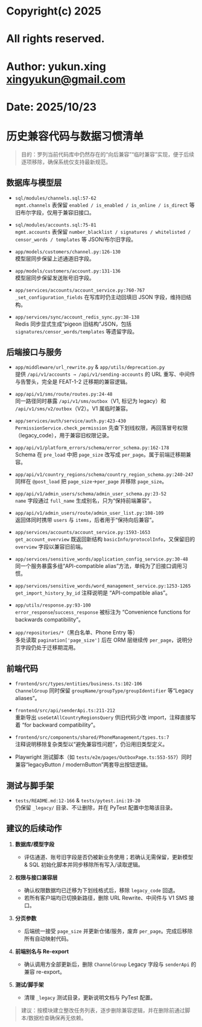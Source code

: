 # Copyright(c) 2025
# All rights reserved.
#
# Author: yukun.xing <xingyukun@gmail.com>
# Date:   2025/10/23

# 历史兼容代码与数据习惯清单

> 目的：罗列当前代码库中仍然存在的“向后兼容”“临时兼容”实现，便于后续逐项移除，确保系统仅支持最新规范。

## 数据库与模型层

- `sql/modules/channels.sql:57-62`  
  `mgmt.channels` 表保留 `enabled / is_enabled / is_online / is_direct` 等旧布尔字段，仅用于兼容旧接口。

- `sql/modules/accounts.sql:75-81`  
  `mgmt.accounts` 表保留 `number_blacklist / signatures / whitelisted / censor_words / templates` 等 JSON/布尔旧字段。

- `app/models/customers/channel.py:126-130`  
  模型层同步保留上述通道旧字段。

- `app/models/customers/account.py:131-136`  
  模型层同步保留发送账号旧字段。

- `app/services/accounts/account_service.py:760-767`  
  `_set_configuration_fields` 在写库时仍主动回填旧 JSON 字段，维持旧结构。

- `app/services/sync/account_redis_sync.py:38-138`  
  Redis 同步显式生成“pigeon 旧结构”JSON，包括 `signatures/censor_words/templates` 等遗留字段。

## 后端接口与服务

- `app/middleware/url_rewrite.py` & `app/utils/deprecation.py`  
  提供 `/api/v1/accounts → /api/v1/sending-accounts` 的 URL 重写、中间件与告警头，完全是 FEAT-1-2 迁移期的兼容逻辑。

- `app/api/v1/sms/route/routes.py:24-48`  
  同一路径同时暴露 `/api/v1/sms/outbox`（V1, 标记为 legacy）和 `/api/v1/sms/v2/outbox`（V2）。V1 属临时兼容。

- `app/services/auth/service/auth.py:423-430`  
  `PermissionService.check_permission` 先查下划线权限，再回落冒号权限（legacy_code），用于兼容旧权限记录。

- `app/api/v1/platform_errors/schema/error_schema.py:162-178`  
  Schema 在 `pre_load` 中把 `page_size` 改写成 `per_page`。属于前端迁移期兼容。

- `app/api/v1/country_regions/schema/country_region_schema.py:240-247`  
  同样在 `@post_load` 把 `page_size`→`per_page` 并移除 `page_size`。

- `app/api/v1/admin_users/schema/admin_user_schema.py:23-52`  
  `name` 字段通过 `full_name` 生成别名，只为“保持前端兼容”。

- `app/api/v1/admin_users/route/admin_user_list.py:108-109`  
  返回体同时携带 `users` 与 `items`，后者用于“保持向后兼容”。

- `app/services/accounts/account_service.py:1593-1653`  
  `get_account_overview` 既返回新结构 `basicInfo/protocolInfo`，又保留旧的 `overview` 字段以兼容旧前端。

- `app/services/sensitive_words/application_config_service.py:30-48`  
  同一个服务暴露多组“API-compatible alias”方法，单纯为了旧接口调用习惯。

- `app/services/sensitive_words/word_management_service.py:1253-1265`  
  `get_import_history_by_id` 注释说明是 “API-compatible alias”。

- `app/utils/response.py:93-100`  
  `error_response`/`success_response` 被标注为 “Convenience functions for backwards compatibility”。

- `app/repositories/*`（黑白名单、Phone Entry 等）  
  多处读取 `pagination['page_size']` 后在 ORM 层继续传 `per_page`，说明分页字段仍处于迁移期混用。

## 前端代码

- `frontend/src/types/entities/business.ts:102-106`  
  `ChannelGroup` 同时保留 `groupName/groupType/groupIdentifier` 等“Legacy aliases”。

- `frontend/src/api/senderApi.ts:211-212`  
  重新导出 `useGetAllCountryRegionsQuery` 供旧代码少改 import，注释直接写着 “for backward compatibility”。

- `frontend/src/components/shared/PhoneManagement/types.ts:7`  
  注释说明移除复杂类型以“避免兼容性问题”，仍沿用旧类型定义。

- Playwright 测试脚本（如 `tests/e2e/pages/OutboxPage.ts:553-557`）同时兼容“legacyButton / modernButton”两套导出按钮逻辑。

## 测试与脚手架

- `tests/README.md:12-166` & `tests/pytest.ini:19-20`  
  仍保留 `_legacy/` 目录、不让删除，并在 PyTest 配置中忽略该目录。

## 建议的后续动作

1. **数据库/模型字段**  
   - 评估通道、账号旧字段是否仍被新业务使用；若确认无需保留，更新模型 & SQL 初始化脚本并同步移除所有写入/读取逻辑。

2. **权限与接口兼容层**  
   - 确认权限数据均已迁移为下划线格式后，移除 `legacy_code` 回退。  
   - 若所有客户端均已切换新路径，删除 URL Rewrite、中间件与 V1 SMS 接口。

3. **分页参数**  
   - 后端统一接受 `page_size` 并更新仓储/服务，废弃 `per_page`。完成后移除所有自动映射代码。

4. **前端别名与 Re-export**  
   - 确认调用方全部更新后，删除 `ChannelGroup` Legacy 字段与 `senderApi` 的兼容 re-export。

5. **测试/脚手架**  
   - 清理 `_legacy` 测试目录，更新说明文档与 PyTest 配置。

> 建议：按模块建立整改任务列表，逐步删除兼容逻辑，并在删除前通过脚本/数据检查确保再无依赖。
